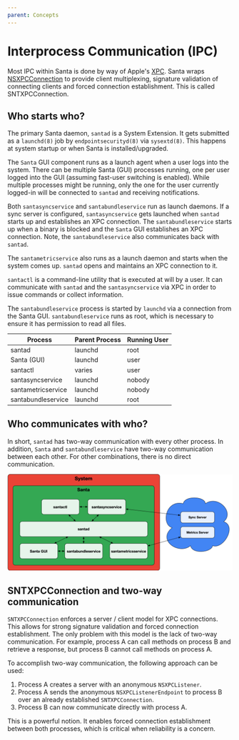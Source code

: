 ```yaml
---
parent: Concepts
---
```


# Interprocess Communication (IPC)

Most IPC within Santa is done by way of Apple's
[XPC](https://developer.apple.com/documentation/xpc?language=objc). Santa wraps
[NSXPCConnection](https://developer.apple.com/documentation/foundation/nsxpcconnection?language=objc)
to provide client multiplexing, signature validation of connecting clients and
forced connection establishment. This is called SNTXPCConnection.

## Who starts who?

The primary Santa daemon, `santad` is a System Extension. It gets submitted as a
`launchd(8)` job by `endpointsecurityd(8)` via `sysextd(8)`. This happens at
system startup or when Santa is installed/upgraded.

The `Santa` GUI component runs as a launch agent when a user logs into the
system. There can be multiple Santa (GUI) processes running, one per user logged
into the GUI (assuming fast-user switching is enabled). While multiple processes
might be running, only the one for the user currently logged-in will be
connected to `santad` and receiving notifications.

Both `santasyncservice` and `santabundleservice` run as launch daemons. If a
sync server is configured, `santasyncservice` gets launched when `santad` starts
up and establishes an XPC connection. The `santabundleservice` starts up when a
binary is blocked and the `Santa` GUI establishes an XPC connection. Note, the
`santabundleservice` also communicates back with `santad`.

The `santametricservice` also runs as a launch daemon and starts when the system
comes up. `santad` opens and maintains an XPC connection to it.

`santactl` is a command-line utility that is executed at will by a user. It can
communicate with `santad` and the `santasyncservice` via XPC in order to issue
commands or collect information.

The `santabundleservice` process is started by `launchd` via a connection from the
Santa GUI. `santabundleservice` runs as root, which is necessary to ensure it
has permission to read all files.

| Process            | Parent Process | Running User |
| ------------------ | -------------- | ------------ |
| santad             | launchd        | root         |
| Santa (GUI)        | launchd        | user         |
| santactl           | varies         | user         |
| santasyncservice   | launchd        | nobody       |
| santametricservice | launchd        | nobody       |
| santabundleservice | launchd        | root         |

## Who communicates with who?

In short, `santad` has two-way communication with every other process. In
addition, `Santa` and `santabundleservice` have two-way communication between
each other. For other combinations, there is no direct communication.

![Santa IPC](santa_ipc.png)

## SNTXPCConnection and two-way communication

`SNTXPCConnection` enforces a server / client model for XPC connections. This
allows for strong signature validation and forced connection establishment. The
only problem with this model is the lack of two-way communication. For example,
process A can call methods on process B and retrieve a response, but process B
cannot call methods on process A.

To accomplish two-way communication, the following approach can be used:

1.  Process A creates a server with an anonymous `NSXPCListener`.
2.  Process A sends the anonymous `NSXPCListenerEndpoint` to process B over an
    already established `SNTXPCConnection`.
3.  Process B can now communicate directly with process A.

This is a powerful notion. It enables forced connection establishment between
both processes, which is critical when reliability is a concern.
